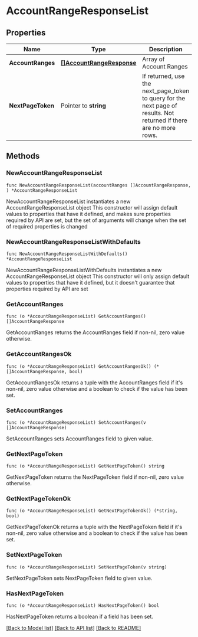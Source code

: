 # AccountRangeResponseList

## Properties

Name | Type | Description | Notes
------------ | ------------- | ------------- | -------------
**AccountRanges** | [**[]AccountRangeResponse**](AccountRangeResponse.md) | Array of Account Ranges | 
**NextPageToken** | Pointer to **string** | If returned, use the next_page_token to query for the next page of results. Not returned if there are no more rows. | [optional] 

## Methods

### NewAccountRangeResponseList

`func NewAccountRangeResponseList(accountRanges []AccountRangeResponse, ) *AccountRangeResponseList`

NewAccountRangeResponseList instantiates a new AccountRangeResponseList object
This constructor will assign default values to properties that have it defined,
and makes sure properties required by API are set, but the set of arguments
will change when the set of required properties is changed

### NewAccountRangeResponseListWithDefaults

`func NewAccountRangeResponseListWithDefaults() *AccountRangeResponseList`

NewAccountRangeResponseListWithDefaults instantiates a new AccountRangeResponseList object
This constructor will only assign default values to properties that have it defined,
but it doesn't guarantee that properties required by API are set

### GetAccountRanges

`func (o *AccountRangeResponseList) GetAccountRanges() []AccountRangeResponse`

GetAccountRanges returns the AccountRanges field if non-nil, zero value otherwise.

### GetAccountRangesOk

`func (o *AccountRangeResponseList) GetAccountRangesOk() (*[]AccountRangeResponse, bool)`

GetAccountRangesOk returns a tuple with the AccountRanges field if it's non-nil, zero value otherwise
and a boolean to check if the value has been set.

### SetAccountRanges

`func (o *AccountRangeResponseList) SetAccountRanges(v []AccountRangeResponse)`

SetAccountRanges sets AccountRanges field to given value.


### GetNextPageToken

`func (o *AccountRangeResponseList) GetNextPageToken() string`

GetNextPageToken returns the NextPageToken field if non-nil, zero value otherwise.

### GetNextPageTokenOk

`func (o *AccountRangeResponseList) GetNextPageTokenOk() (*string, bool)`

GetNextPageTokenOk returns a tuple with the NextPageToken field if it's non-nil, zero value otherwise
and a boolean to check if the value has been set.

### SetNextPageToken

`func (o *AccountRangeResponseList) SetNextPageToken(v string)`

SetNextPageToken sets NextPageToken field to given value.

### HasNextPageToken

`func (o *AccountRangeResponseList) HasNextPageToken() bool`

HasNextPageToken returns a boolean if a field has been set.


[[Back to Model list]](../README.md#documentation-for-models) [[Back to API list]](../README.md#documentation-for-api-endpoints) [[Back to README]](../README.md)


